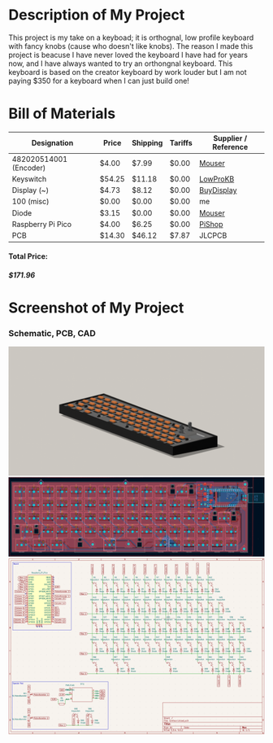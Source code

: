 # Description of My Project
This project is my take on a keyboad; it is orthognal, low profile keyboard with fancy knobs (cause who doesn't like knobs).
The reason I made this project is beacuse I have never loved the keyboard I have had for years now, and I have always wanted to try an orthongnal keyboard. This keyboard is based on the creator keyboard by work louder but I am not paying $350 for a keyboard when I can just build one!

# Bill of Materials

| Designation         | Price   | Shipping | Tariffs | Supplier / Reference                                                                                      |
|---------------------|---------|----------|---------|------------------------------------------------------------------------------------------------------------|
| 482020514001 (Encoder)| $4.00  | $7.99    | $0.00   | [Mouser](https://www.mouser.com/ProductDetail/Wurth-Elektronik/482020514001?qs=2WXlatMagcGAwM91AS9d8A%3D%3D) |
| Keyswitch           | $54.25  | $11.18   | $0.00   | [LowProKB](https://lowprokb.ca/products/sunset-tactile-choc-switches?variant=41955920248996) |
| Display (~)         | $4.73   | $8.12    | $0.00   | [BuyDisplay](https://www.buydisplay.com/1-3-inch-tft-ips-lcd-display-module-240x240-spi-for-arduino-raspberry-pi) |
| 100 (misc)          | $0.00   | $0.00    | $0.00   | me |
| Diode               | $3.15   | $0.00    | $0.00   | [Mouser](https://www.mouser.com/ProductDetail/637-1N4148W)|
| Raspberry Pi Pico   | $4.00   | $6.25    | $0.00   | [PiShop](https://www.pishop.us) |
| PCB                 | $14.30  | $46.12   | $7.87   | JLCPCB |

#### Total Price:
##### $171.96

# Screenshot of My Project
### Schematic, PCB, CAD
![Final Render](<Journal Images/Centauri-2025-07-06 233414.png>)
![PCB](<Journal Images/pcbDesignDay2.png>)
![Schematic](<Journal Images/SchematicFinal.png>)

